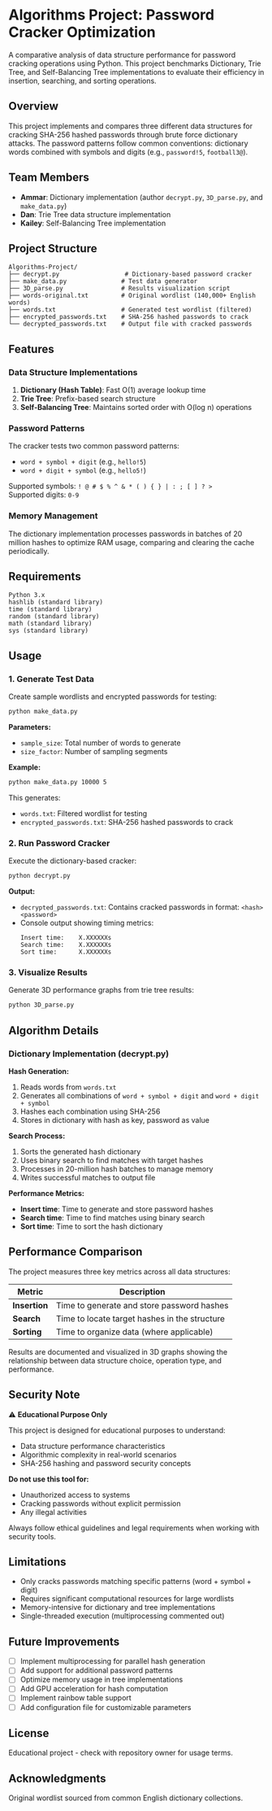 # Algorithms Project: Password Cracker Optimization

A comparative analysis of data structure performance for password cracking operations using Python. This project benchmarks Dictionary, Trie Tree, and Self-Balancing Tree implementations to evaluate their efficiency in insertion, searching, and sorting operations.

## Overview

This project implements and compares three different data structures for cracking SHA-256 hashed passwords through brute force dictionary attacks. The password patterns follow common conventions: dictionary words combined with symbols and digits (e.g., `password!5`, `football3@`).

## Team Members

* **Ammar**: Dictionary implementation (author `decrypt.py`, `3D_parse.py`, and `make_data.py`)
* **Dan**: Trie Tree data structure implementation
* **Kailey**: Self-Balancing Tree implementation

## Project Structure

```
Algorithms-Project/
├── decrypt.py                  # Dictionary-based password cracker
├── make_data.py               # Test data generator
├── 3D_parse.py                # Results visualization script
├── words-original.txt         # Original wordlist (140,000+ English words)
├── words.txt                  # Generated test wordlist (filtered)
├── encrypted_passwords.txt    # SHA-256 hashed passwords to crack
└── decrypted_passwords.txt    # Output file with cracked passwords
```

## Features

### Data Structure Implementations

1. **Dictionary (Hash Table)**: Fast O(1) average lookup time
2. **Trie Tree**: Prefix-based search structure
3. **Self-Balancing Tree**: Maintains sorted order with O(log n) operations

### Password Patterns

The cracker tests two common password patterns:
* `word + symbol + digit` (e.g., `hello!5`)
* `word + digit + symbol` (e.g., `hello5!`)

Supported symbols: `! @ # $ % ^ & * ( ) { } | : ; [ ] ? >`  
Supported digits: `0-9`

### Memory Management

The dictionary implementation processes passwords in batches of 20 million hashes to optimize RAM usage, comparing and clearing the cache periodically.

## Requirements

```
Python 3.x
hashlib (standard library)
time (standard library)
random (standard library)
math (standard library)
sys (standard library)
```

## Usage

### 1. Generate Test Data

Create sample wordlists and encrypted passwords for testing:

```bash
python make_data.py  
```

**Parameters:**
* `sample_size`: Total number of words to generate
* `size_factor`: Number of sampling segments

**Example:**
```bash
python make_data.py 10000 5
```

This generates:
* `words.txt`: Filtered wordlist for testing
* `encrypted_passwords.txt`: SHA-256 hashed passwords to crack

### 2. Run Password Cracker

Execute the dictionary-based cracker:

```bash
python decrypt.py
```

**Output:**
* `decrypted_passwords.txt`: Contains cracked passwords in format: `<hash> <password>`
* Console output showing timing metrics:
  ```
  Insert time:    X.XXXXXXs
  Search time:    X.XXXXXXs
  Sort time:      X.XXXXXXs
  ```

### 3. Visualize Results

Generate 3D performance graphs from trie tree results:

```bash
python 3D_parse.py
```

## Algorithm Details

### Dictionary Implementation (decrypt.py)

**Hash Generation:**
1. Reads words from `words.txt`
2. Generates all combinations of `word + symbol + digit` and `word + digit + symbol`
3. Hashes each combination using SHA-256
4. Stores in dictionary with hash as key, password as value

**Search Process:**
1. Sorts the generated hash dictionary
2. Uses binary search to find matches with target hashes
3. Processes in 20-million hash batches to manage memory
4. Writes successful matches to output file

**Performance Metrics:**
* **Insert time**: Time to generate and store password hashes
* **Search time**: Time to find matches using binary search
* **Sort time**: Time to sort the hash dictionary

## Performance Comparison

The project measures three key metrics across all data structures:

| Metric | Description |
|--------|-------------|
| **Insertion** | Time to generate and store password hashes |
| **Search** | Time to locate target hashes in the structure |
| **Sorting** | Time to organize data (where applicable) |

Results are documented and visualized in 3D graphs showing the relationship between data structure choice, operation type, and performance.

## Security Note

⚠️ **Educational Purpose Only**

This project is designed for educational purposes to understand:
* Data structure performance characteristics
* Algorithmic complexity in real-world scenarios
* SHA-256 hashing and password security concepts

**Do not use this tool for:**
* Unauthorized access to systems
* Cracking passwords without explicit permission
* Any illegal activities

Always follow ethical guidelines and legal requirements when working with security tools.

## Limitations

* Only cracks passwords matching specific patterns (word + symbol + digit)
* Requires significant computational resources for large wordlists
* Memory-intensive for dictionary and tree implementations
* Single-threaded execution (multiprocessing commented out)

## Future Improvements

* [ ] Implement multiprocessing for parallel hash generation
* [ ] Add support for additional password patterns
* [ ] Optimize memory usage in tree implementations
* [ ] Add GPU acceleration for hash computation
* [ ] Implement rainbow table support
* [ ] Add configuration file for customizable parameters

## License

Educational project - check with repository owner for usage terms.

## Acknowledgments

Original wordlist sourced from common English dictionary collections.
